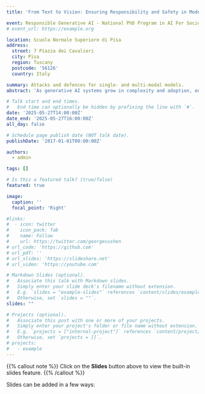 ```yaml
---
title: 'From Text to Vision: Ensuring Responsibility and Safety in Modern AI'

event: Responsible Generative AI - National PhD Program in AI For Society
# event_url: https://example.org

location: Scuola Normale Superiore di Pisa
address:
  street: 7 Piazza dei Cavalieri
  city: Pisa
  region: Tuscany
  postcode: '56126'
  country: Italy

summary: Attacks and defences for single- and multi-modal models.
abstract: 'As generative AI systems grow in complexity and adoption, ensuring their safety and alignment becomes both more critical and more challenging. This talk explores the fragility of modern AI models—from text-only large language models (LLMs) to multimodal architectures—when exposed to adversarial manipulation. We begin by examining redteaming techniques that reveal how easily current LLMs can be jailbroken through methods such as prompt injection, character roleplay, and fine-tuning attacks. We then present recent findings showing that multilingual safety alignment can be compromised even by monolingual fine-tuning, highlighting the presence of language-agnostic safety parameters. To investigate this phenomenon, we introduce Safety Information Localization (SIL), a method to identify and manipulate the minimal set of parameters encoding safety-critical behavior. Finally, we transition to multimodal models and demonstrate Safe-CLIP, a framework that directly edits the CLIP embedding space to suppress harmful visual-textual associations. Together, these insights suggest that model safety must be embedded at a fundamental level—across languages, modalities, and representations—to ensure robust and responsible AI systems.'

# Talk start and end times.
#   End time can optionally be hidden by prefixing the line with `#`.
date: '2025-05-27T14:00:00Z'
date_end: '2025-05-27T16:00:00Z'
all_day: false

# Schedule page publish date (NOT talk date).
publishDate: '2017-01-01T00:00:00Z'

authors:
  - admin

tags: []

# Is this a featured talk? (true/false)
featured: true

image:
  caption: ''
  focal_point: 'Right'

#links:
#  - icon: twitter
#    icon_pack: fab
#    name: Follow
#    url: https://twitter.com/georgecushen
# url_code: 'https://github.com'
# url_pdf: ''
# url_slides: 'https://slideshare.net'
# url_video: 'https://youtube.com'

# Markdown Slides (optional).
#   Associate this talk with Markdown slides.
#   Simply enter your slide deck's filename without extension.
#   E.g. `slides = "example-slides"` references `content/slides/example-slides.md`.
#   Otherwise, set `slides = ""`.
slides: ""

# Projects (optional).
#   Associate this post with one or more of your projects.
#   Simply enter your project's folder or file name without extension.
#   E.g. `projects = ["internal-project"]` references `content/project/deep-learning/index.md`.
#   Otherwise, set `projects = []`.
# projects:
#   - example
---
```


{{% callout note %}}
Click on the **Slides** button above to view the built-in slides feature.
{{% /callout %}}

Slides can be added in a few ways:

<!-- - **Create** slides using Hugo Blox Builder's [_Slides_](https://docs.hugoblox.com/reference/content-types/) feature and link using `slides` parameter in the front matter of the talk file
- **Upload** an existing slide deck to `static/` and link using `url_slides` parameter in the front matter of the talk file
- **Embed** your slides (e.g. Google Slides) or presentation video on this page using [shortcodes](https://docs.hugoblox.com/reference/markdown/).

Further event details, including [page elements](https://docs.hugoblox.com/reference/markdown/) such as image galleries, can be added to the body of this page. -->
